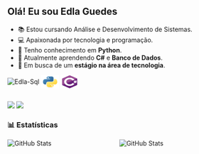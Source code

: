 ## Olá! Eu sou Edla Guedes

- 📚 Estou cursando Análise e Desenvolvimento de Sistemas.
- 💻 Apaixonada por tecnologia e programação.
- 🐍 Tenho conhecimento em **Python**.
- 🧠 Atualmente aprendendo **C#** e **Banco de Dados**. 
- 🎯 Em busca de um **estágio na área de tecnologia**.

<div>
<img align="center" alt="Edla-Sql" height="30" width="40" src="https://cdn.jsdelivr.net/gh/devicons/devicon@latest/icons/azuresqldatabase/azuresqldatabase-original.svg" />
<img align="center" alt="Edla-Python" height="30" width="40" src="https://raw.githubusercontent.com/devicons/devicon/master/icons/python/python-original.svg">
<img align="center" alt="Edla-Csharp" height="30" width="40" src="https://raw.githubusercontent.com/devicons/devicon/master/icons/csharp/csharp-original.svg">
<div>
  
##
  
<div>
<a href="https://www.linkedin.com/in/edla-guedes-02187a261" target="_blank"><img src="https://img.shields.io/badge/-LinkedIn-%230077B5?style=for-the-badge&logo=linkedin&logoColor=white" target="_blank"></a> 
<a href = "mailto:edla.mendonca@gmail.com"><img src="https://img.shields.io/badge/-Gmail-%23333?style=for-the-badge&logo=gmail&logoColor=white" target="_blank"></a>
<div>
  
 ### 📊 Estatísticas
<p>
  <img 
    align="left" 
    alt="GitHub Stats" 
    height="200" 
    style="padding-right: 10px;" 
    img width="48%" src="https://github-readme-stats.vercel.app/api?username=edlaguedes&show_icons=true&theme=tokyonight&include_all_commits=true&locale=pt-br" 
  />

<img 
      align="left" 
      alt="GitHub Stats" 
      height="200" 
      img width="48%" src="https://github-readme-stats.vercel.app/api/top-langs/?username=edlaguedes&theme=tokyonight&layout=compact&custom_title=Tecnologias&langs_count=9" 
  />


 
